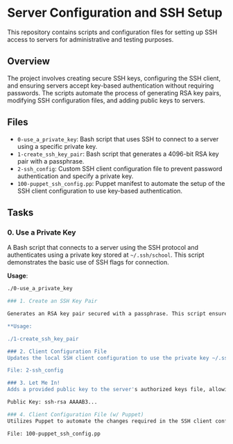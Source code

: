 # Server Configuration and SSH Setup

This repository contains scripts and configuration files for setting up SSH access to servers for administrative and testing purposes.

## Overview

The project involves creating secure SSH keys, configuring the SSH client, and ensuring servers accept key-based authentication without requiring passwords. The scripts automate the process of generating RSA key pairs, modifying SSH configuration files, and adding public keys to servers.

## Files

- `0-use_a_private_key`: Bash script that uses SSH to connect to a server using a specific private key.
- `1-create_ssh_key_pair`: Bash script that generates a 4096-bit RSA key pair with a passphrase.
- `2-ssh_config`: Custom SSH client configuration file to prevent password authentication and specify a private key.
- `100-puppet_ssh_config.pp`: Puppet manifest to automate the setup of the SSH client configuration to use key-based authentication.

## Tasks

### 0. Use a Private Key

A Bash script that connects to a server using the SSH protocol and authenticates using a private key stored at `~/.ssh/school`. This script demonstrates the basic use of SSH flags for connection.

**Usage**:

```bash
./0-use_a_private_key

### 1. Create an SSH Key Pair

Generates an RSA key pair secured with a passphrase. This script ensures the private key named school and its corresponding public key are created in the user's .ssh directory.

**Usage:

./1-create_ssh_key_pair

### 2. Client Configuration File
Updates the local SSH client configuration to use the private key ~/.ssh/school and disable password authentication. This is crucial for automating tasks and scripts that rely on SSH.

File: 2-ssh_config

### 3. Let Me In!
Adds a provided public key to the server's authorized keys file, allowing the key owner to SSH into the server under the ubuntu user. This task is essential for granting secure access to additional users.

Public Key: ssh-rsa AAAAB3...

### 4. Client Configuration File (w/ Puppet)
Utilizes Puppet to automate the changes required in the SSH client configuration file. This advanced task demonstrates the use of infrastructure as code for maintaining server configurations.

File: 100-puppet_ssh_config.pp
